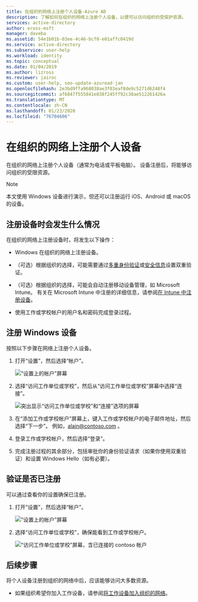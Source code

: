 ```yaml
---
title: 在组织的网络上注册个人设备-Azure AD
description: 了解如何在组织的网络上注册个人设备，以便可以访问组织的受保护资源。
services: active-directory
author: eross-msft
manager: daveba
ms.assetid: 54e1b01b-03ee-4c46-bcf0-e01affc0419d
ms.service: active-directory
ms.subservice: user-help
ms.workload: identity
ms.topic: conceptual
ms.date: 01/04/2019
ms.author: lizross
ms.reviewer: jairoc
ms.custom: user-help, seo-update-azuread-jan
ms.openlocfilehash: 2e3bd9ffa968038ae3f03eaf8de9c5271d6248f4
ms.sourcegitcommit: af6847f555841e838f245ff92c38ae512261426a
ms.translationtype: MT
ms.contentlocale: zh-CN
ms.lasthandoff: 01/23/2020
ms.locfileid: "76704606"
---
```

# <a name="register-your-personal-device-on-your-organizations-network"></a>在组织的网络上注册个人设备
在组织的网络上注册个人设备（通常为电话或平板电脑）。 设备注册后，将能够访问组织的受限资源。

>[!Note]
>本文使用 Windows 设备进行演示，但还可以注册运行 iOS、Android 或 macOS 的设备。

## <a name="what-happens-when-you-register-your-device"></a>注册设备时会发生什么情况
在组织的网络上注册设备时，将发生以下操作：

- Windows 在组织的网络上注册设备。

- （可选）根据组织的选择，可能需要通过[多重身份验证](multi-factor-authentication-end-user-first-time.md)或[安全信息](user-help-security-info-overview.md)设置双重验证。

- （可选）根据组织的选择，可能会自动注册移动设备管理，如 Microsoft Intune。 有关在 Microsoft Intune 中注册的详细信息，请参阅[在 Intune 中注册设备](https://docs.microsoft.com/intune-user-help/enroll-your-device-in-intune-all)。

- 使用工作或学校帐户的用户名和密码完成登录过程。

## <a name="to-register-your-windows-device"></a>注册 Windows 设备

按照以下步骤在网络上注册个人设备。

1. 打开“设置”，然后选择“帐户”。

    ![“设置上的帐户”屏幕](./media/user-help-register-device-on-network/register-device-settings-accounts.png)

2. 选择“访问工作单位或学校”，然后从“访问工作单位或学校”屏幕中选择“连接”。

    ![突出显示“访问工作单位或学校”和“连接”选项的屏幕](./media/user-help-register-device-on-network/register-device-access-work-school-connect.png)

3. 在“添加工作或学校帐户”屏幕上，键入工作或学校帐户的电子邮件地址，然后选择“下一步”。 例如，alain@contoso.com 。

4. 登录工作或学校帐户，然后选择“登录”。

5. 完成注册过程的其余部分，包括审批你的身份验证请求（如果你使用双重验证）和设置 Windows Hello（如有必要）。

## <a name="to-verify-that-youre-registered"></a>验证是否已注册
可以通过查看你的设置确保已注册。

1. 打开“设置”，然后选择“帐户”。

    ![“设置上的帐户”屏幕](./media/user-help-register-device-on-network/register-device-settings-accounts.png)

2. 选择“访问工作单位或学校”，确保能看到工作或学校帐户。

    ![“访问工作单位或学校”屏幕，含已连接的 contoso 帐户](./media/user-help-register-device-on-network/register-device-setup-verify.png)

## <a name="next-steps"></a>后续步骤
将个人设备注册到组织的网络中后，应该能够访问大多数资源。

- 如果组织希望你加入工作设备，请参阅[将工作设备加入组织的网络](user-help-join-device-on-network.md)。




